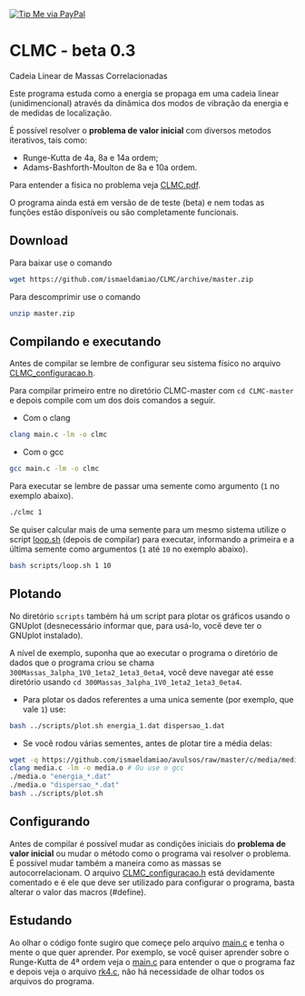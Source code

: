 [![Tip Me via PayPal](https://img.shields.io/badge/PayPal-tip%20me-green.svg?logo=paypal)](https://www.paypal.com/cgi-bin/webscr?cmd=_s-xclick&hosted_button_id=D66EM3DGU35EE&source=url)

# CLMC - beta 0.3
Cadeia Linear de Massas Correlacionadas

Este programa estuda como a energia se propaga em uma
cadeia linear (unidimencional) através da dinâmica dos modos de vibração da energia
e de medidas de localização.

É possível resolver o **problema de valor inicial** com diversos metodos iterativos,
tais como:
* Runge-Kutta de 4a, 8a e 14a ordem;
* Adams-Bashforth-Moulton de 8a e 10a ordem.

Para entender a física no problema veja [CLMC.pdf](CLMC.pdf).

O programa ainda está em versão de de teste (beta) e nem todas as funções estão disponíveis ou são completamente funcionais.

## Download

Para baixar use o comando

```bash
wget https://github.com/ismaeldamiao/CLMC/archive/master.zip
```

Para descomprimir use o comando

```bash
unzip master.zip
```

## Compilando e executando

Antes de compilar se lembre de configurar seu sistema físico no arquivo [CLMC_configuracao.h](CLMC_configuracao.h).

Para compilar primeiro entre no diretório CLMC-master com `cd CLMC-master` e depois compile com um dos dois comandos a seguir.

* Com o clang
```bash
clang main.c -lm -o clmc
```

* Com o gcc
```bash
gcc main.c -lm -o clmc
```

Para executar se lembre de passar uma semente como argumento (`1` no exemplo abaixo).

```bash
./clmc 1
```

Se quiser calcular mais de uma semente para um mesmo sistema utilize o script [loop.sh](scripts/loop.sh) (depois de compilar) para executar,
informando a primeira e a última semente como argumentos (`1` até `10` no exemplo abaixo).

```bash
bash scripts/loop.sh 1 10
```

## Plotando

No diretório `scripts` também há um script para plotar os gráficos usando o GNUplot
(desnecessário informar que, para usá-lo, você deve ter o GNUplot instalado).

A nível de exemplo, suponha que ao executar o programa o diretório de dados que o programa criou se chama
`300Massas_3alpha_1V0_1eta2_1eta3_0eta4`, você deve navegar até esse diretório usando
`cd 300Massas_3alpha_1V0_1eta2_1eta3_0eta4`.

* Para plotar os dados referentes a uma unica semente (por exemplo, que vale `1`) use:
```bash
bash ../scripts/plot.sh energia_1.dat dispersao_1.dat
```

* Se você rodou várias sementes, antes de plotar tire a média delas:
```bash
wget -q https://github.com/ismaeldamiao/avulsos/raw/master/c/media/media.c
clang media.c -lm -o media.o # Ou use o gcc
./media.o "energia_*.dat"
./media.o "dispersao_*.dat"
bash ../scripts/plot.sh
```

## Configurando

Antes de compilar é possível mudar as condições iniciais do **problema de valor inicial** ou mudar o método como o programa vai resolver o problema.
É possível mudar também a maneira como as massas se autocorrelacionam. O arquivo [CLMC_configuracao.h](CLMC_configuracao.h) está devidamente comentado e é ele
que deve ser utilizado para configurar o programa, basta alterar o valor das macros (#define).

## Estudando

Ao olhar o código fonte sugiro que começe pelo arquivo [main.c](main.c) e tenha o mente o que quer aprender.
Por exemplo, se você quiser aprender sobre o
Runge-Kutta de 4ª ordem veja o [main.c](main.c) para entender o que o programa faz e depois veja o arquivo
[rk4.c](solucao_temporal/rk4.c), não há necessidade
de olhar todos os arquivos do programa.
